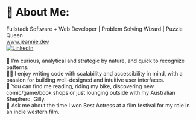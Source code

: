 # 💫 About Me:
Fullstack Software + Web Developer | Problem Solving Wizard | Puzzle Queen
<br>
www.jeannie.dev
<br>
[![LinkedIn](https://img.shields.io/badge/LinkedIn-%230077B5.svg?logo=linkedin&logoColor=white)](https://linkedin.com/in/JeannieBranstrator) 
<br>
<br>
🧩  I'm curious, analytical and strategic by nature, and quick to recognize patterns. 
<br>
👯‍♀️  I enjoy writing code with scalability and accessibility in mind, with a passion for building well-designed and intuitive user interfaces. 
<br>
🌻  You can find me reading, riding my bike, discovering new comic/game/book shops or just lounging outside with my Australian Shepherd, Gilly. 
<br>
🤠  Ask me about the time I won Best Actress at a film festival for my role in an indie western film.
<br>
<br>
